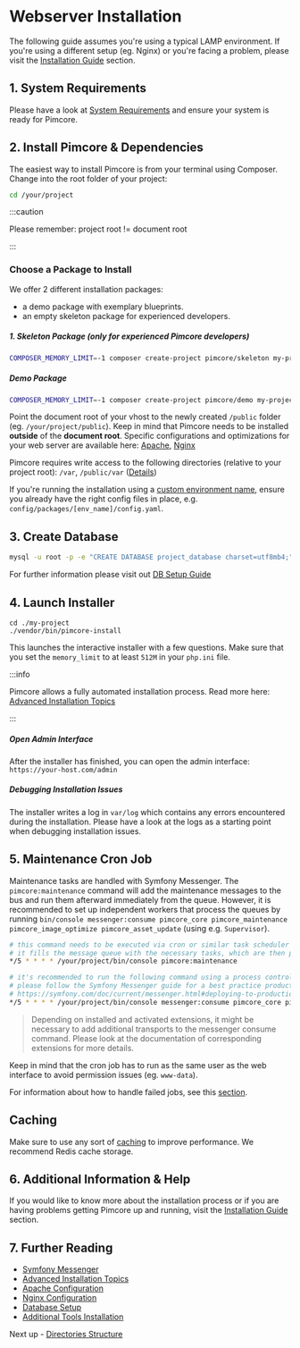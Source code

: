# Webserver Installation

The following guide assumes you're using a typical LAMP environment. If you're using a different setup (eg. Nginx) or you're facing a problem, please visit the [Installation Guide](../../23_Installation_and_Upgrade/README.md) section.

## 1. System Requirements

Please have a look at [System Requirements](../../23_Installation_and_Upgrade/01_System_Requirements.md) and ensure your system is ready for Pimcore.

## 2. Install Pimcore & Dependencies

The easiest way to install Pimcore is from your terminal using Composer.
Change into the root folder of your project:
  
```bash
cd /your/project
```

:::caution

Please remember: project root != document root

:::

### Choose a Package to Install
We offer 2 different installation packages: 
* a demo package with exemplary blueprints.
* an empty skeleton package for experienced developers.

##### 1. Skeleton Package (only for experienced Pimcore developers)
```bash
COMPOSER_MEMORY_LIMIT=-1 composer create-project pimcore/skeleton my-project
```

##### Demo Package
```bash
COMPOSER_MEMORY_LIMIT=-1 composer create-project pimcore/demo my-project
```

Point the document root of your vhost to the newly created `/public` folder (eg. `/your/project/public`).
Keep in mind that Pimcore needs to be installed **outside** of the **document root**.
Specific configurations and optimizations for your web server are available here:
[Apache](../../23_Installation_and_Upgrade/03_System_Setup_and_Hosting/01_Apache_Configuration.md),
[Nginx](../../23_Installation_and_Upgrade/03_System_Setup_and_Hosting/02_Nginx_Configuration.md)

Pimcore requires write access to the following directories (relative to your project root): `/var`, `/public/var` ([Details](../../23_Installation_and_Upgrade/03_System_Setup_and_Hosting/03_File_Permissions.md))

If you're running the installation using a [custom environment name](../../21_Deployment/03_Configuration_Environments.md), ensure you already have the right config files in place, e.g. `config/packages/[env_name]/config.yaml`. 

## 3. Create Database

```bash
mysql -u root -p -e "CREATE DATABASE project_database charset=utf8mb4;"
```

For further information please visit out [DB Setup Guide](../../23_Installation_and_Upgrade/03_System_Setup_and_Hosting/05_DB_Setup.md)

## 4. Launch Installer

```
cd ./my-project
./vendor/bin/pimcore-install
```

This launches the interactive installer with a few questions. Make sure that you set the `memory_limit` to at least `512M` in your `php.ini` file.   

:::info

 Pimcore allows a fully automated installation process. Read more here: [Advanced Installation Topics](../02_Advanced_Installation_Topics/README.md)

:::

##### Open Admin Interface
After the installer has finished, you can open the admin interface: `https://your-host.com/admin`

##### Debugging Installation Issues

The installer writes a log in `var/log` which contains any errors encountered during the installation. Please have a look at the logs as a starting point when debugging installation issues.


## 5. Maintenance Cron Job

Maintenance tasks are handled with Symfony Messenger. The `pimcore:maintenance` command will add the maintenance
messages to the bus and run them afterward immediately from the queue. However, it is  recommended to set up independent workers that process the queues by running `bin/console messenger:consume pimcore_core pimcore_maintenance pimcore_image_optimize pimcore_asset_update` (using e.g.
`Supervisor`).

```bash
# this command needs to be executed via cron or similar task scheduler
# it fills the message queue with the necessary tasks, which are then processed by messenger:consume
*/5 * * * * /your/project/bin/console pimcore:maintenance

# it's recommended to run the following command using a process control system like Supervisor
# please follow the Symfony Messenger guide for a best practice production setup: 
# https://symfony.com/doc/current/messenger.html#deploying-to-production
*/5 * * * * /your/project/bin/console messenger:consume pimcore_core pimcore_maintenance pimcore_scheduled_tasks pimcore_image_optimize pimcore_search_backend_message pimcore_asset_update --time-limit=300
```

> Depending on installed and activated extensions, it might be necessary to add additional transports to the messenger consume command. Please look at the documentation of corresponding extensions for more details. 

Keep in mind that the cron job has to run as the same user as the web interface to avoid permission issues (eg. `www-data`).

For information about how to handle failed jobs, see this [section](../02_Advanced_Installation_Topics/01_Symfony_Messenger.md).

## Caching
Make sure to use any sort of [caching](https://pimcore.com/docs/platform/Pimcore/Development_Tools_and_Details/Cache/) to improve performance. We recommend Redis cache storage.

## 6. Additional Information & Help

If you would like to know more about the installation process or if you are having problems getting Pimcore up and running, visit the [Installation Guide](../../23_Installation_and_Upgrade/README.md) section.

## 7. Further Reading

- [Symfony Messenger](../02_Advanced_Installation_Topics/01_Symfony_Messenger.md)
- [Advanced Installation Topics](../02_Advanced_Installation_Topics/README.md)
- [Apache Configuration](../../23_Installation_and_Upgrade/03_System_Setup_and_Hosting/01_Apache_Configuration.md)
- [Nginx Configuration](../../23_Installation_and_Upgrade/03_System_Setup_and_Hosting/02_Nginx_Configuration.md)
- [Database Setup](../../23_Installation_and_Upgrade/03_System_Setup_and_Hosting/05_DB_Setup.md)
- [Additional Tools Installation](../../23_Installation_and_Upgrade/03_System_Setup_and_Hosting/06_Additional_Tools_Installation.md)

Next up - [Directories Structure](../03_Directory_Structure.md)
